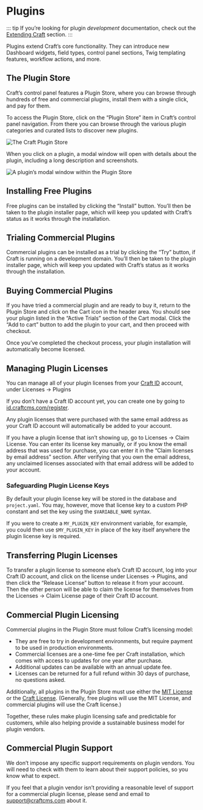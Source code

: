 # Plugins

::: tip
If you’re looking for plugin _development_ documentation, check out the [Extending Craft](extend/README.md) section.
:::

Plugins extend Craft’s core functionality. They can introduce new Dashboard widgets, field types, control panel sections, Twig templating features, workflow actions, and more.

## The Plugin Store

Craft’s control panel features a Plugin Store, where you can browse through hundreds of free and commercial plugins, install them with a single click, and pay for them.

To access the Plugin Store, click on the “Plugin Store” item in Craft’s control panel navigation. From there you can browse through the various plugin categories and curated lists to discover new plugins.

![The Craft Plugin Store](./images/plugin-store.png)

When you click on a plugin, a modal window will open with details about the plugin, including a long description and screenshots.

![A plugin’s modal window within the Plugin Store](./images/plugin-store-plugin.png)

## Installing Free Plugins

Free plugins can be installed by clicking the “Install” button. You’ll then be taken to the plugin installer page, which will keep you updated with Craft’s status as it works through the installation.

## Trialing Commercial Plugins

Commercial plugins can be installed as a trial by clicking the “Try” button, if Craft is running on a development domain. You’ll then be taken to the plugin installer page, which will keep you updated with Craft’s status as it works through the installation.

## Buying Commercial Plugins

If you have tried a commercial plugin and are ready to buy it, return to the Plugin Store and click on the Cart icon in the header area. You should see your plugin listed in the “Active Trials” section of the Cart modal. Click the “Add to cart” button  to add the plugin to your cart, and then proceed with checkout.

Once you’ve completed the checkout process, your plugin installation will automatically become licensed.

## Managing Plugin Licenses

You can manage all of your plugin licenses from your [Craft ID](https://id.craftcms.com/) account, under Licenses → Plugins

If you don’t have a Craft ID account yet, you can create one by going to [id.craftcms.com/register](https://id.craftcms.com/register).

Any plugin licenses that were purchased with the same email address as your Craft ID account will automatically be added to your account.

If you have a plugin license that isn’t showing up, go to Licenses → Claim License. You can enter its license key manually, or if you know the email address that was used for purchase, you can enter it in the “Claim licenses by email address” section. After verifying that you own the email address, any unclaimed licenses associated with that email address will be added to your account.

### Safeguarding Plugin License Keys

By default your plugin license key will be stored in the database and `project.yaml`. You may, however, move that license key to a custom PHP constant and set the key using the `$VARIABLE_NAME` syntax. 

If you were to create a `MY_PLUGIN_KEY` environment variable, for example, you could then use `$MY_PLUGIN_KEY` in place of the key itself anywhere the plugin license key is required.

## Transferring Plugin Licenses

To transfer a plugin license to someone else’s Craft ID account, log into your Craft ID account, and click on the license under Licenses → Plugins, and then click the “Release License” button to release it from your account. Then the other person will be able to claim the license for themselves from the Licenses → Claim License page of their Craft ID account.

## Commercial Plugin Licensing

Commercial plugins in the Plugin Store must follow Craft’s licensing model:

- They are free to try in development environments, but require payment to be used in production environments.
- Commercial licenses are a one-time fee per Craft installation, which comes with access to updates for one year after purchase.
- Additional updates can be available with an annual update fee.
- Licenses can be returned for a full refund within 30 days of purchase, no questions asked.

Additionally, all plugins in the Plugin Store must use either the [MIT License](https://opensource.org/licenses/MIT) or the [Craft License](https://craftcms.github.io/license/). (Generally, free plugins will use the MIT License, and commercial plugins will use the Craft license.)

Together, these rules make plugin licensing safe and predictable for customers, while also helping provide a sustainable business model for plugin vendors.

## Commercial Plugin Support

We don’t impose any specific support requirements on plugin vendors. You will need to check with them to learn about their support policies, so you know what to expect.

If you feel that a plugin vendor isn’t providing a reasonable level of support for a commercial plugin license, please send and email to <support@craftcms.com> about it.
